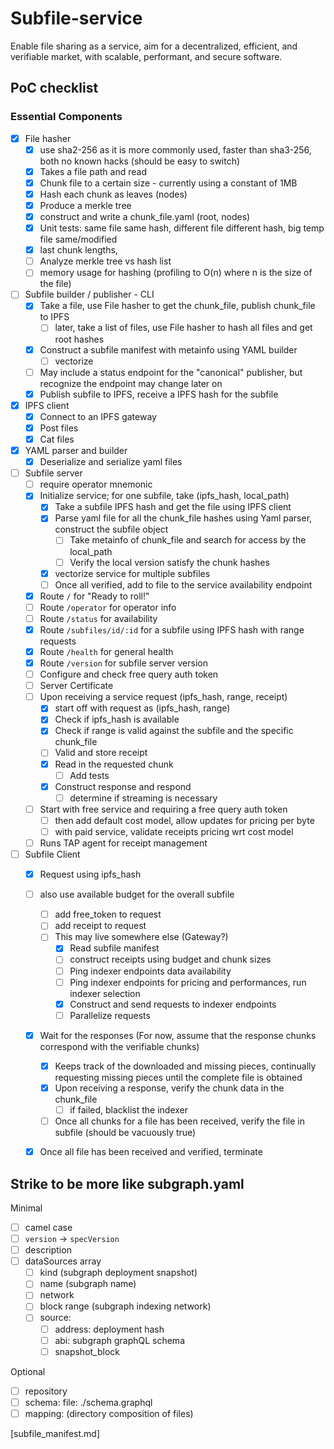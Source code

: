 # Subfile-service

Enable file sharing as a service, aim for a decentralized, efficient, and verifiable market, with scalable, performant, and secure software.

## PoC checklist

### Essential Components
- [x] File hasher
  - [x] use sha2-256 as it is more commonly used, faster than sha3-256, both no known hacks (should be easy to switch)
  - [x] Takes a file path and read
  - [x] Chunk file to a certain size - currently using a constant of 1MB
  - [X] Hash each chunk as leaves (nodes)
  - [x] Produce a merkle tree
  - [x] construct and write a chunk_file.yaml (root, nodes)
  - [x] Unit tests: same file same hash, different file different hash, big temp file same/modified
  - [x] last chunk lengths, 
  - [ ] Analyze merkle tree vs hash list
  - [ ] memory usage for hashing (profiling to O(n) where n is the size of the file)
- [ ] Subfile builder / publisher - CLI
  - [x] Take a file, use File hasher to get the chunk_file, publish chunk_file to IPFS
    - [ ] later, take a list of files, use File hasher to hash all files and get root hashes 
  - [x] Construct a subfile manifest with metainfo using YAML builder
    - [ ] vectorize
  - [ ] May include a status endpoint for the "canonical" publisher, but recognize the endpoint may change later on
  - [x] Publish subfile to IPFS, receive a IPFS hash for the subfile
- [x] IPFS client
  - [x] Connect to an IPFS gateway
  - [x] Post files
  - [x] Cat files
- [x] YAML parser and builder
  - [x] Deserialize and serialize yaml files
- [ ] Subfile server 
  - [ ] require operator mnemonic
  - [x] Initialize service; for one subfile, take (ipfs_hash, local_path)
    - [x] Take a subfile IPFS hash and get the file using IPFS client
    - [x] Parse yaml file for all the chunk_file hashes using Yaml parser, construct the subfile object 
      - [ ] Take metainfo of chunk_file and search for access by the local_path
      - [ ] Verify the local version satisfy the chunk hashes
    - [x] vectorize service for multiple subfiles
    - [ ] Once all verified, add to file to the service availability endpoint
  - [x] Route `/` for "Ready to roll!"
  - [ ] Route `/operator` for operator info
  - [ ] Route `/status` for availability
  - [x] Route `/subfiles/id/:id` for a subfile using IPFS hash with range requests
  - [x] Route `/health` for general health
  - [x] Route `/version` for subfile server version
  - [ ] Configure and check free query auth token
  - [ ] Server Certificate 
  - [ ] Upon receiving a service request (ipfs_hash, range, receipt)
    - [x] start off with request as (ipfs_hash, range)
    - [x] Check if ipfs_hash is available
    - [x] Check if range is valid against the subfile and the specific chunk_file
    - [ ] Valid and store receipt
    - [x] Read in the requested chunk
      - [ ] Add tests
    - [x] Construct response and respond
      - [ ] determine if streaming is necessary
  - [ ] Start with free service and requiring a free query auth token
    - [ ] then add default cost model, allow updates for pricing per byte
    - [ ] with paid service, validate receipts pricing wrt cost model
  - [ ] Runs TAP agent for receipt management
- [ ] Subfile Client 
  - [x] Request using ipfs_hash
  - [ ] also use available budget for the overall subfile
    - [ ] add free_token to request
    - [ ] add receipt to request
    - [ ] This may live somewhere else (Gateway?)
      - [x] Read subfile manifest
      - [ ] construct receipts using budget and chunk sizes
      - [ ] Ping indexer endpoints data availability
      - [ ] Ping indexer endpoints for pricing and performances, run indexer selection
      - [x] Construct and send requests to indexer endpoints 
      - [ ] Parallelize requests
  - [x] Wait for the responses (For now, assume that the response chunks correspond with the verifiable chunks)
    - [x] Keeps track of the downloaded and missing pieces, continually requesting missing pieces until the complete file is obtained
    - [x] Upon receiving a response, verify the chunk data in the chunk_file
      - [ ] if failed, blacklist the indexer
    - [ ] Once all chunks for a file has been received, verify the file in subfile (should be vacuously true)
  - [x] Once all file has been received and verified, terminate



<!-- ### Client

Minimal
- [ ] Use IPFS client to cat the subfile,
- [ ] Parse bytes into a subfile yaml file, fit into a subfile struct, 
- [ ] Grab the chunk_file hashes from subfile.yaml,
- [ ] Use IPFS client to cat the chunk_file,
- [ ] Parse bytes into a chunk_file, fit into a chunk_file struct, 
- [ ] Ping endpoint

Optional
- [ ] Validate IPFS against extra input to make sure it is the target file

### Seeder

Minimal
- [x] Take a file creation arg 
- [ ] Not working: include working tracker info in torrent file ()
- [x] generate a magnet link for the file living at `file_path`
- [x] populate a subfile struct from args
- [x] convert subfile to yaml, containing magnet link and other metadata info
- [x] add subfile.yaml to ipfs using IPFS client
- [x] log out the newly generated ipfs hash of subfile.yaml
- [ ] Not working: Announce to corresponding tracker - should be 
- [ ] Start a torrent peer
- [ ] Start seeding configured subfiles including the ones just created

Optional
- [ ] Whitelist a particular torrent peer
- [ ] Extensive torrent file creation configurations

### Optional: tracker using `torrust-tracker`

- [ ] Ensure tracker availability
- [ ] Configurably private

### CLI Usage

Set RUST_LOG envvar
Provide preferred ipfs gaetway, fallback with thegraph ipfs gateway
Set Log format, fallback with pretty

```
> cargo run -p subfile-cli
Subfile data service - hackathon

Usage: subfile-cli <COMMAND>

Commands:
  leecher  
  seeder   
  tracker  
  help     Print this message or the help of the given subcommand(s)

Options:
  -h, --help     Print help
  -V, --version  Print version

Usage: subfile-exchange leecher --ipfs-hash <IPFS_HASH>
Usage: subfile-exchange tracker --server-host <SERVER_HOST> --server-port <SERVER_PORT>
Usage: subfile-exchange seeder --file-path <FILE_PATH> --file-type <FILE_TYPE> --identifier <IDENTIFIER> ...

```

>! Only udp trackers are supported in imdl

## Seeder help
```
> cargo run -p subfile-cli seeder --help
Usage: subfile-cli seeder [OPTIONS] --file-path <FILE_PATH> --file-type <FILE_TYPE> --file-version <FILE_VERSION> --identifier <IDENTIFIER>

Options:
      --file-config <SUBFILE_SEEDS>  A vector of ipfs hashes to the subfiles to support seeding for [env: SUBFILE_SEEDS=]
      --yaml-store <YAML_STORE_DIR>  Path to the directory to store the generated yaml file for subfile [env: YAML_STORE_DIR=] [default:
                                     ./example-file/subfile.yaml]
      --file-path <FILE_PATH>        Path to the file for seeding [env: FILE_PATH=]
      --name <TORRENT_NAME>          Target torrent name [env: TORRENT_NAME=]
      --file-type <FILE_TYPE>        Type of the file (e.g., sql_snapshot, flatfiles) [env: FILE_TYPE=]
      --file-version <FILE_VERSION>  Subfile Versioning [env: FILE_VERSION=]
      --identifier <IDENTIFIER>      Identifier of the file given its type [env: IDENTIFIER=]
      --start-block <START_BLOCK>    Start block for flatfiles [env: START_BLOCK=]
      --end-block <END_BLOCK>        End block for sql snapshot or flatfiles [env: END_BLOCK=]
      --trackers <TRACKER_URL>       Annouce torrent file to at the tracker URL. [env: TRACKER_URL=]
  -h, --help                         Print help
```

Example
```
> cargo run -p subfile-cli seeder \
  --file-name graph-node-simple.sql \
  --file-path ./data-files/graph-node-simple.sql \
  --file-type sql_snapshot \
  --identifier Qmc1mmagMJqopw2zb1iUTPRMhahMvEAKpQGS3KvuL9cpaX \
  --file-version "0.0.1-a" \
  --trackers udp://tracker.opentrackr.org:1337/announce,udp://opentracker.i2p.rocks:6969/announce

  INFO subfile_cli: Running cli, cli: Cli { role: Seeder(Seeder { file_config: [], yaml_store: "./example-file/subfile.yaml", file_path: "./example-file/graph-node-simple.sql", name: None, file_type: "sql_snapshot", file_version: "0.0.1", identifier: "Qmc1mmagMJqopw2zb1iUTPRMhahMvEAKpQGS3KvuL9cpaX", start_block: None, end_block: None, trackers: ["https://tracker1.520.jp:443"] }), ipfs_gateway: "https://ipfs.network.thegraph.com", log_format: Pretty }
    at subfile-cli/src/main.rs:20

  INFO subfile_cli: Seeder request, seeder: Seeder { file_config: [], yaml_store: "./example-file/subfile.yaml", file_path: "./example-file/graph-node-simple.sql", name: None, file_type: "sql_snapshot", file_version: "0.0.1", identifier: "Qmc1mmagMJqopw2zb1iUTPRMhahMvEAKpQGS3KvuL9cpaX", start_block: None, end_block: None, trackers: ["https://tracker1.520.jp:443"] }
    at subfile-cli/src/main.rs:49

  INFO subfile_cli::torrent::create: Generated Torrent file
    at subfile-cli/src/torrent/create.rs:154

  INFO subfile_cli::torrent::create: Generated Torrent file, summary: TorrentSummary { infohash: Infohash { inner: Sha1Digest { bytes: [202, 49, 59, 174, 101, 101, 142, 1, 7, 214, 163, 10, 72, 202, 75, 22, 102, 37, 102, 54] } }, metainfo: Metainfo { announce: Some("https://tracker1.520.jp:443"), announce_list: None, comment: None, created_by: None, creation_date: None, encoding: Some("UTF-8"), info: Info ...}}
    at subfile-cli/src/torrent/create.rs:157

  INFO subfile_cli::torrent::create: Magnet Link, link: MagnetLink { infohash: Infohash { inner: Sha1Digest { bytes: [202, 49, 59, 174, 101, 101, 142, 1, 7, 214, 163, 10, 72, 202, 75, 22, 102, 37, 102, 54] } }, name: Some("filename.sql"), peers: [], trackers: [Url { scheme: "https", cannot_be_a_base: false, username: "", password: None, host: Some(Domain("tracker1.520.jp")), port: None, path: "/", query: None, fragment: None }], indices: {} }
    at subfile-cli/src/torrent/create.rs:165

  INFO subfile_cli::seeder: Added yaml file to IPFS, added: AddResponse { name: "QmbYPsAsXomUcFrVNyx1sL3kc5ELJhSi96QZ3VQT1sD5NT", hash: "QmbYPsAsXomUcFrVNyx1sL3kc5ELJhSi96QZ3VQT1sD5NT", size: "318" }, client: IpfsClient { base: https://ipfs.network.thegraph.com/, client: Client { accepts: Accepts, proxies: [Proxy(System({}), None)], referer: true, default_headers: {"accept": "*/*"} } }
    at subfile-cli/src/seeder.rs:47

  INFO subfile_cli: Completed seed, result: AddResponse { name: "QmbYPsAsXomUcFrVNyx1sL3kc5ELJhSi96QZ3VQT1sD5NT", hash: "QmbYPsAsXomUcFrVNyx1sL3kc5ELJhSi96QZ3VQT1sD5NT", size: "318" }
    at subfile-cli/src/main.rs:58

```

=> file added at `https://ipfs.network.thegraph.com/api/v0/cat?arg=[^hash]`




## Leecher 
```
Usage: subfile-cli leecher --ipfs-hash <IPFS_HASH>

Options:
      --ipfs-hash <IPFS_HASH>  IPFS hash for the target subfile.yaml [env: IPFS_HASH=]
  -h, --help                   Print help
```

Example

```
cargo run -p subfile-cli leecher --ipfs-hash QmfE69Xe143tbwhhjAzSpKHDvrtTdHZAKH6QYNf92pJd3Q

INFO subfile_cli: Running cli, cli: Cli { role: Leecher(Leecher { ipfs_hash: "QmbYPsAsXomUcFrVNyx1sL3kc5ELJhSi96QZ3VQT1sD5NT" }), ipfs_gateway: "https://ipfs.network.thegraph.com", log_format: Pretty }
    at subfile-cli/src/main.rs:20

INFO subfile_cli: Leecher request, leecher: Leecher { ipfs_hash: "QmbYPsAsXomUcFrVNyx1sL3kc5ELJhSi96QZ3VQT1sD5NT" }
  at subfile-cli/src/main.rs:24

INFO subfile_cli::leecher: Got yaml file content
  at subfile-cli/src/leecher.rs:25

TRACE subfile_cli::leecher: Parse yaml value into a subfile, value: Mapping {"magnet_link": String("magnet:?xt=urn:btih:ca313bae65658e0107d6a30a48ca4b1666256636&dn=filename.sql&tr=https://tracker1.520.jp/"), "file_type": String("sql_snapshot"), "version": String("0.0.1"), "identifier": String("Qmc1mmagMJqopw2zb1iUTPRMhahMvEAKpQGS3KvuL9cpaX"), "trackers": Sequence [String("https://tracker1.520.jp:443")], "block_range": Mapping {"start_block": Null, "end_block": Null}}
  at subfile-cli/src/leecher.rs:33

TRACE subfile_cli::leecher: Grabbed subfile, magnet_link: "magnet:?xt=urn:btih:ca313bae65658e0107d6a30a48ca4b1666256636&dn=filename.sql&tr=https://tracker1.520.jp/"
  at subfile-cli/src/leecher.rs:46

INFO subfile_cli: Completed leech, result: Subfile { magnet_link: "magnet:?xt=urn:btih:ca313bae65658e0107d6a30a48ca4b1666256636&dn=filename.sql&tr=https://tracker1.520.jp/", file_type: "sql_snapshot", version: "0.0.1", identifier: "Qmc1mmagMJqopw2zb1iUTPRMhahMvEAKpQGS3KvuL9cpaX", trackers: ["https://tracker1.520.jp:443"], block_range: BlockRange { start_block: None, end_block: None } }
    at subfile-cli/src/main.rs:41
``` -->






## Strike to be more like subgraph.yaml

Minimal 
- [ ] camel case
- [ ] `version` -> `specVersion`
- [ ] description
- [ ] dataSources array
  - [ ] kind (subgraph deployment snapshot)
  - [ ] name (subgraph name)
  - [ ] network
  - [ ] block range (subgraph indexing network)
  - [ ] source:
    - [ ] address: deployment hash
    - [ ] abi: subgraph graphQL schema
    - [ ] snapshot_block

Optional
- [ ] repository
- [ ] schema: file: ./schema.graphql
- [ ] mapping: (directory composition of files)

[subfile_manifest.md]
